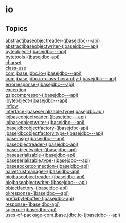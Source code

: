 # io

## Topics

[abstractjbaseobjectreader-(jbasejdbc---api)](./abstractjbaseobjectreader-(jbasejdbc---api))  
[abstractjbaseobjectwriter-(jbasejdbc---api)](./abstractjbaseobjectwriter-(jbasejdbc---api))  
[byteobject-(jbasejdbc---api)](./byteobject-(jbasejdbc---api))  
[bytetools-(jbasejdbc-api)](./bytetools-(jbasejdbc-api))  
[charset](./charset)  
[class-use](./class-use)  
[com.jbase.jdbc.io-(jbasejdbc---api)](./com.jbase.jdbc.io-(jbasejdbc---api))  
[com.jbase.jdbc.io-class-hierarchy-(jbasejdbc---api)](./com.jbase.jdbc.io-class-hierarchy-(jbasejdbc---api))  
[errorresponse-(jbasejdbc---api)](./errorresponse-(jbasejdbc---api))  
[exception](./exception)  
[gzipcompressor-(jbasejdbc---api)](./gzipcompressor-(jbasejdbc---api))  
[ibyteobject-(jbasejdbc---api)](./ibyteobject-(jbasejdbc---api))  
[inflow](./inflow)  
[interface-jbaseserializable.type(jbasejdbc.api)](./interface-jbaseserializable.type(jbasejdbc.api))  
[iojbaseobjectreader-(jbasejdbc---api)](./iojbaseobjectreader-(jbasejdbc---api))  
[iojbaseobjectwriter-(jbasejdbc---api)](./iojbaseobjectwriter-(jbasejdbc---api))  
[jbasejdbcobjectfactory-(jbasejdbc-api)](./jbasejdbcobjectfactory-(jbasejdbc-api))  
[jbasejdbcobjectfactory.type-(jbasejdbc---api)](./jbasejdbcobjectfactory.type-(jbasejdbc---api))  
[jbasemsg-(jbasejdbc---api)](./jbasemsg-(jbasejdbc---api))  
[jbaseobjectreader-(jbasejdbc-api)](./jbaseobjectreader-(jbasejdbc-api))  
[jbaseobjectwriter-(jbasejdbc-api)](./jbaseobjectwriter-(jbasejdbc-api))  
[jbaseserializable-(jbasejdbc-api)](./jbaseserializable-(jbasejdbc-api))  
[jbaseserializable.type-(jbasejdbc---api)](./jbaseserializable.type-(jbasejdbc---api))  
[jbasesocketconnection-(jbasejdbc-api)](./jbasesocketconnection-(jbasejdbc-api))  
[naivetrustmanager-(jbasejdbc-api)](./naivetrustmanager-(jbasejdbc-api))  
[niojbaseobjectreader-(jbasejdbc-api)](./niojbaseobjectreader-(jbasejdbc-api))  
[niojbaseobjectwriter-(jbasejdbc---api)](./niojbaseobjectwriter-(jbasejdbc---api))  
[objectfactory-(jbasejdbc-api)](./objectfactory-(jbasejdbc-api))  
[okresponse-(jbasejdbc---api)](./okresponse-(jbasejdbc---api))  
[prefixbytebuffer-(jbasejdbc-api)](./prefixbytebuffer-(jbasejdbc-api))  
[response-(jbasejdbc-api)](./response-(jbasejdbc-api))  
[sqlerror-(jbasejdbc-api)](./sqlerror-(jbasejdbc-api))  
[uses-of-package-com.jbase.jdbc.io-(jbasejdbc---api)](./uses-of-package-com.jbase.jdbc.io-(jbasejdbc---api))  


